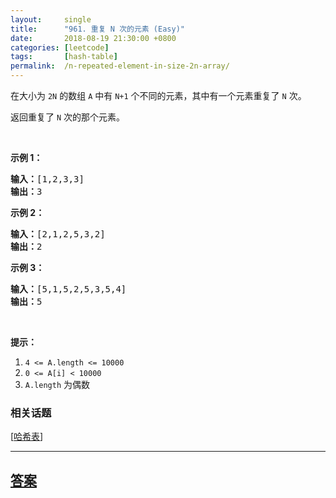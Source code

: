 ```yaml
---
layout:     single
title:      "961. 重复 N 次的元素 (Easy)"
date:       2018-08-19 21:30:00 +0800
categories: [leetcode]
tags:       [hash-table]
permalink:  /n-repeated-element-in-size-2n-array/
---
```


<p>在大小为 <code>2N</code>&nbsp;的数组 <code>A</code>&nbsp;中有 <code>N+1</code> 个不同的元素，其中有一个元素重复了 <code>N</code> 次。</p>

<p>返回重复了 <code>N</code>&nbsp;次的那个元素。</p>

<p>&nbsp;</p>

<ol>
</ol>

<p><strong>示例 1：</strong></p>

<pre><strong>输入：</strong>[1,2,3,3]
<strong>输出：</strong>3
</pre>

<p><strong>示例 2：</strong></p>

<pre><strong>输入：</strong>[2,1,2,5,3,2]
<strong>输出：</strong>2
</pre>

<p><strong>示例&nbsp;3：</strong></p>

<pre><strong>输入：</strong>[5,1,5,2,5,3,5,4]
<strong>输出：</strong>5
</pre>

<p>&nbsp;</p>

<p><strong>提示：</strong></p>

<ol>
	<li><code>4 &lt;= A.length &lt;= 10000</code></li>
	<li><code>0 &lt;= A[i] &lt; 10000</code></li>
	<li><code>A.length</code>&nbsp;为偶数</li>
</ol>

### 相关话题
  [[哈希表](https://github.com/openset/leetcode/tree/master/tag/hash-table/README.md)]

---

## [答案](https://github.com/openset/leetcode/tree/master/problems/n-repeated-element-in-size-2n-array)
